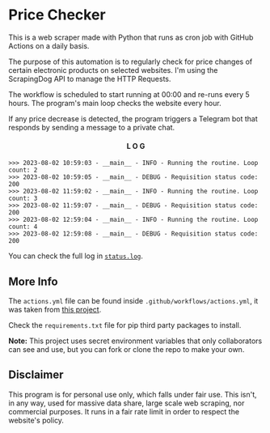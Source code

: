 # Price Checker
This is a web scraper made with Python that runs as cron job with GitHub Actions on a daily basis.

The purpose of this automation is to regularly check for price changes of certain electronic products on selected websites. I'm using the ScrapingDog API to manage the HTTP Requests.

The workflow is scheduled to start running at 00:00 and re-runs every 5 hours. The program's main loop checks the website every hour.

If any price decrease is detected, the program triggers a Telegram bot that responds by sending a message to a private chat.

<div align="center" >

#### L O G

</div>

```
>>> 2023-08-02 10:59:03 - __main__ - INFO - Running the routine. Loop count: 2
>>> 2023-08-02 10:59:05 - __main__ - DEBUG - Requisition status code: 200
>>> 2023-08-02 11:59:02 - __main__ - INFO - Running the routine. Loop count: 3
>>> 2023-08-02 11:59:07 - __main__ - DEBUG - Requisition status code: 200
>>> 2023-08-02 12:59:04 - __main__ - INFO - Running the routine. Loop count: 4
>>> 2023-08-02 12:59:08 - __main__ - DEBUG - Requisition status code: 200
```

You can check the full log in [`status.log`](./status.log).

## More Info

The `actions.yml` file can be found inside `.github/workflows/actions.yml`, it was taken from [this project](https://github.com/patrickloeber/python-github-action-template).

Check the `requirements.txt` file for pip third party packages to install.

<strong>Note:</strong> This project uses secret environment variables that only collaborators can see and use, but you can fork or clone the repo to make your own. 

## Disclaimer
This program is for personal use only, which falls under fair use. This isn't, in any way, used for massive data share, large scale web scraping, nor commercial purposes. It runs in a fair rate limit in order to respect the website's policy.